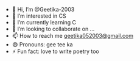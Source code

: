 - 👋 Hi, I’m @Geetika-2003
- 👀 I’m interested in CS 
- 🌱 I’m currently learning C
- 💞️ I’m looking to collaborate on ...
- 📫 How to reach me geetika052003@gmail.com
- 😄 Pronouns: gee tee ka 
- ⚡ Fun fact: love to write poetry too

<!---
Geetika-2003/Geetika-2003 is a ✨ special ✨ repository because its `README.md` (this file) appears on your GitHub profile.
You can click the Preview link to take a look at your changes.
--->
